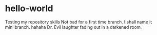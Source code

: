 # hello-world
Testing my repository skills
Not bad for a first time branch. I shall name it mini branch. hahaha
Dr. Evil laughter fading out in a darkened room.
